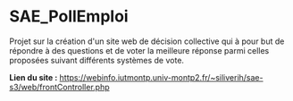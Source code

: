 # SAE_PollEmploi

Projet sur la création d'un site web de décision collective qui à pour but de répondre à des questions et de voter la meilleure réponse parmi celles proposées suivant différents systèmes de vote.

**Lien du site :** https://webinfo.iutmontp.univ-montp2.fr/~siliverih/sae-s3/web/frontController.php
